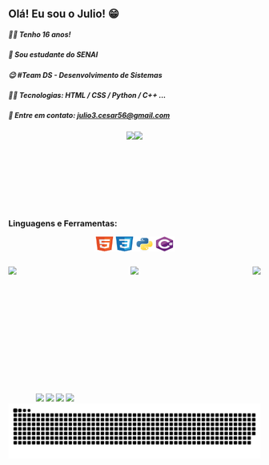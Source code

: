 ## Olá! Eu sou o Julio! 😁

##### 👨‍🎓 Tenho 16 anos!
##### 📘 Sou estudante do SENAI
##### 😉 #Team DS - Desenvolvimento de Sistemas
##### 👨‍💻 Tecnologias: HTML / CSS / Python / C++ ...
##### 🧾 Entre em contato: julio3.cesar56@gmail.com‎ ‎ 

<div style="display: flex; justify-content: center; align-items: center;">
  <img height="150em"  src="https://github-readme-stats.vercel.app/api?username=JulioFavoretti&show_icons=false&theme=merko&include_all_commits=true&count_private=true"/>
  <img height="150em"  src="https://github-readme-stats.vercel.app/api/top-langs/?username=JulioFavoretti&layout=compact&langs_count=16&theme=radical"/>
</div>

### Linguagens e Ferramentas:
<div style="display: flex; justify-content: center; align-items: center;">
  <img align="center" alt="Julio-HTML" height="30" width="40" src="https://raw.githubusercontent.com/devicons/devicon/master/icons/html5/html5-original.svg">
  <img align="center" alt="Julio-CSS" height="30" width="40" src="https://raw.githubusercontent.com/devicons/devicon/master/icons/css3/css3-original.svg">
  <img align="center" alt="Julio-Python" height="30" width="40" src="https://raw.githubusercontent.com/devicons/devicon/master/icons/python/python-original.svg">
  <img align="center" alt="Julio-Csharp" height="30" width="40" src="https://raw.githubusercontent.com/devicons/devicon/master/icons/csharp/csharp-original.svg">
</div>

  ##

<div align="center">
  <img align="left" height="190" src="https://media.tenor.com/2a4KThsm4YgAAAAj/gaming-game-on.gif" style="display: inline-block;"/>
  <img align="center" height="190" src="https://user-images.githubusercontent.com/74038190/212748830-4c709398-a386-4761-84d7-9e10b98fbe6e.gif" style="display: inline-block;"/>
  <img align="right" height="190" src="https://i.pinimg.com/originals/be/b2/b4/beb2b4984adde75060fcbea7882f383f.gif" style="display: inline-block;"/>
</div>

 ## 
 ㅤ
<div>  ㅤㅤㅤㅤ
  <a href="https://instagram.com/julio3.cesar56" target="_blank"><img src="https://img.shields.io/badge/-Instagram-%23E4405F?style=for-the-badge&logo=instagram&logoColor=white" target="_blank"></a>
 <a href="https://discord.gg/julioc5107" target="_blank"><img src="https://img.shields.io/badge/Discord-7289DA?style=for-the-badge&logo=discord&logoColor=white" target="_blank"></a> 
  <a href = "mailto:julio3.cesar56@gmail.com"><img src="https://img.shields.io/badge/-Gmail-%23333?style=for-the-badge&logo=gmail&logoColor=white" target="_blank"></a>
    <a href="https://wa.me/5515997179869" target="_blank"><img src="https://img.shields.io/badge/WhatsApp-25D366?style=for-the-badge&logo=whatsapp&logoColor=white" target="_blank"></a>

  
</div>



<picture>
  <source media="(prefers-color-scheme: dark)" srcset="https://raw.githubusercontent.com/platane/platane/output/github-contribution-grid-snake-dark.svg">
  <source media="(prefers-color-scheme: light)" srcset="https://raw.githubusercontent.com/platane/platane/output/github-contribution-grid-snake.svg">
  <img alt="github contribution grid snake animation" src="https://raw.githubusercontent.com/platane/platane/output/github-contribution-grid-snake.svg">
</picture>





